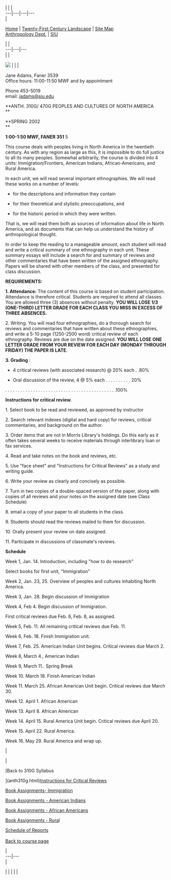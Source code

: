 |  |  |  
---|---|---|---  
|

[Home](../index.html) | [Twenty-First Century
Landscape](http://www.siu.edu/~jadams) | [Site Map](sitemap.html)  
[Anthropology Dept.](http://www.siuc.edu) | [SIU ](http://www.siuc.edu)

|  |  
---|---|---  
|  |  
  
![](../images/logo3.gif) |  |  |  
  
Jane Adams, Faner 3539  
Office hours: 11:00-11:50 MWF and by appointment  

Phone 453-5019  
email: jadams@siu.edu  
  

**ANTH. 310G/ 470G PEOPLES AND CULTURES OF NORTH AMERICA  
**

**SPRING 2002  
**

**1:00-1:50 MWF, FANER 351** 5  
  

This course deals with peoples living in North America in the twentieth
century. As with any region as large as this, it is impossible to do full
justice to all its many peoples. Somewhat arbitrarily, the course is divided
into 4 units: Immigration/Frontiers, American Indians, African-Americans, and
Rural America.  
  

In each unit, we will read several important ethnographies. We will read these
works on a number of levels:  
  

* for the descriptions and information they contain   

* for their theoretical and stylistic preoccupations, and   

* for the historic period in which they were written.   
  

That is, we will read them both as sources of information about life in North
America, and as documents that can help us understand the history of
anthropological thought.  
  

In order to keep the reading to a manageable amount, each student will read
and write a critical summary of one ethnography in each unit. These summary
essays will include a search for and summary of reviews and other commentaries
that have been written of the assigned ethnography. Papers will be shared with
other members of the class, and presented for class discussion.  
  

**REQUIREMENTS:**  
  

**1\. Attendance:** The content of this course is based on student
participation. Attendance is therefore critical. Students are required to
attend all classes. You are allowed three (3) absences without penalty. **YOU
WILL LOSE 1/3 (ONE-THIRD) LETTER GRADE FOR EACH CLASS YOU MISS IN EXCESS OF
THREE ABSENCES.**  

  

2\. Writing. You will read four ethnographies, do a thorough search for
reviews and commentaries that have written about these ethnographies, and
write a 5-10 page (1250-2500 word) critical review of each ethnography.
Reviews are due on the date assigned. **YOU WILL LOSE ONE LETTER GRADE FROM
YOUR REVIEW FOR EACH DAY (MONDAY THROUGH FRIDAY) THE PAPER IS LATE**.  

**3\. Grading** :  

  * 4 critical reviews (with associated research) @ 20% each . .80%  

  * Oral discussion of the review, 4 @ 5% each . . . . . . . . . . 20%  

. . . . . . . . . . . . . . . . . . . . . . . . . . . . . . . . . . . . . . .
. . . . .100%  
  
**Instructions for critical review**.  
  
1\. Select book to be read and reviewed, as approved by instructor  

2\. Search relevant indexes (digital and hard copy) for reviews, critical
commentaries, and background on the author.  

3\. Order items that are not in Morris Library's holdings. Do this early as it
often takes several weeks to receive materials through interlibrary loan or
fax services.  

4\. Read and take notes on the book and reviews, etc.  

5\. Use "face sheet" and "Instructions for Critical Reviews" as a study and
writing guide.  

6\. Write your review as clearly and concisely as possible.  

7\. Turn in two copies of a double-spaced version of the paper, along with
copies of all reviews and your notes on the assigned date (see Class Schedule)  

8\. email a copy of your paper to all students in the class.  

9\. Students should read the reviews mailed to them for discussion.  

10\. Orally present your review on date assigned.  

11\. Participate in discussions of classmate's reviews.  
  
**Schedule**  

Week 1, Jan. 14. Introduction, including "how to do research"  

Select books for first unit, "Immigration"  

Week 2, Jan. 23, 25. Overview of peoples and cultures inhabiting North
America.  

Week 3, Jan. 28. Begin discussion of Immigration  

Week 4, Feb 4. Begin discussion of Immigration.  

First critical reviews due Feb. 6, Feb. 8, as assigned.  

Week 5, Feb. 11. All remaining critical reviews due Feb. 11.  

Week 6, Feb. 18. Finish Immigration unit.  

Week 7, Feb. 25. American Indian Unit begins. Critical reviews due March 2.  

Week 8, March 4., American Indian  

Week 9, March 11.. Spring Break  

Week 10. March 18. Finish American Indian  

Week 11. March 25. African American Unit begin. Critical reviews due March 30.  

Week 12. April 1. African American  

Week 13. April 8. African American  

Week 14. April 15. Rural America Unit begin. Critical reviews due April 20.  

Week 15. April 22. Rural America.  

Week 16. May 29. Rural America and wrap up.  

|  
  
|

[Back to 310G Syllabus  
  
](anth310g.html)[Instructions for Critical Reviews](anth310g_instr.html)  
  
[Book Assignments- Immigration](310g_immigration.html)  
  
[Book Assignments - American Indians](310g_indians.html)  
  
[Book Assignments - African Americans](310g_blacks.html)  
  
[Book Assignments - Rura](310g_rural.html)l  
  
[Schedule of Reports  
](310g_reprt_sch.html)  
[Back to course page](coursespage.html)

|  
---|---  
|  
  
|  |  |  |  |

